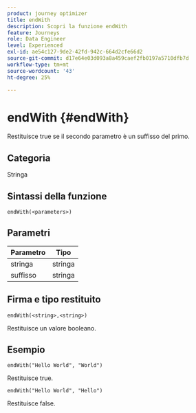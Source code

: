 ```yaml
---
product: journey optimizer
title: endWith
description: Scopri la funzione endWith
feature: Journeys
role: Data Engineer
level: Experienced
exl-id: ae54c127-9de2-42fd-942c-664d2cfe66d2
source-git-commit: d17e64e03d093a8a459caef2fb0197a5710dfb7d
workflow-type: tm+mt
source-wordcount: '43'
ht-degree: 25%

---
```


# endWith {#endWith}

Restituisce true se il secondo parametro è un suffisso del primo.

## Categoria

Stringa

## Sintassi della funzione

`endWith(<parameters>)`

## Parametri

| Parametro | Tipo |
|-----------|------------------|
| stringa | stringa |
| suffisso | stringa |

## Firma e tipo restituito

`endWith(<string>,<string>)`

Restituisce un valore booleano.

## Esempio

`endWith("Hello World", "World")`

Restituisce true.

`endWith("Hello World", "Hello")`

Restituisce false.
